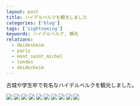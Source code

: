 ```yaml
---
layout: post
title: ハイデルベルクを観光しました
categories: ['blog']
tags: ['sightseeing']
keywords: ハイデルベルク, 観光
relations:
  - deidesheim
  - paris
  - mont_saint_michel
  - london
  - deidesheim
---
```


古城や学生牢で有名なハイデルベルクを観光しました。

<img src="/img/blog_IMGP1273.jpg" class="image-on-frame image-fade">

<img src="/img/blog_IMGP1194.jpg" class="image-on-frame image-fade">

<img src="/img/blog_IMGP1195.jpg" class="image-on-frame image-fade">

<img src="/img/blog_IMGP1136.jpg" class="image-on-frame image-fade">

<img src="/img/blog_IMGP1449.jpg" class="image-on-frame image-fade">

<img src="/img/blog_IMGP1459.jpg" class="image-on-frame image-fade">

<img src="/img/blog_IMGP1513.jpg" class="image-on-frame image-fade">

<img src="/img/blog_IMGP1480.jpg" class="image-on-frame image-fade">

<img src="/img/blog_IMGP1124.jpg" class="image-on-frame image-fade">

<img src="/img/blog_IMGP1355.jpg" class="image-on-frame image-fade">
